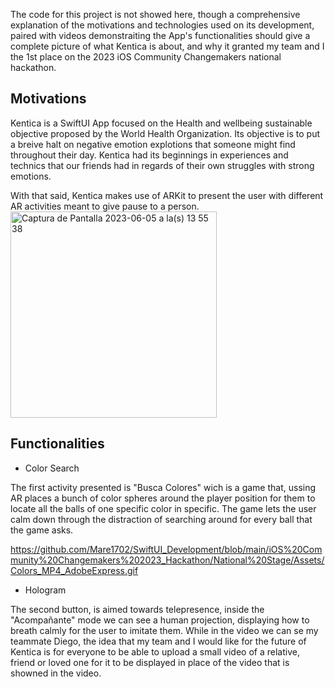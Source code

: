 
The code for this project is not showed here, though a comprehensive explanation of the motivations and technologies used on its development, paired with videos demonstraiting the App's functionalities should give a complete picture of what Kentica is about, and why it granted my team and I the 1st place on the 2023 iOS Community Changemakers national hackathon.

## Motivations

Kentica is a SwiftUI App focused on the Health and wellbeing sustainable objective proposed by the World Health Organization. Its objective is to put a breive halt on negative emotion explotions that someone might find throughout their day. Kentica had its beginnings in experiences and technics that our friends had in regards of their own struggles with strong emotions. 

With that said, Kentica makes use of ARKit to present the user with different AR activities meant to give pause to a person.
<img width="330" alt="Captura de Pantalla 2023-06-05 a la(s) 13 55 38" src="https://github.com/Mare1702/SwiftUI_Development/assets/92188399/c5e2a265-2478-4a47-ac7e-d1836d25b014">

## Functionalities

- Color Search

The first activity presented is "Busca Colores" wich is a game that, ussing AR places a bunch of color spheres around the player position for them to locate all the balls of one specific color in specific. The game lets the user calm down through the distraction of searching around for every ball that the game asks.

https://github.com/Mare1702/SwiftUI_Development/blob/main/iOS%20Community%20Changemakers%202023_Hackathon/National%20Stage/Assets/Colors_MP4_AdobeExpress.gif

- Hologram

The second button, is aimed towards telepresence, inside the "Acompañante" mode we can see a human projection, displaying how to breath calmly for the user to imitate them. While in the video we can se my teammate Diego, the idea that my team and I would like for the future of Kentica is for everyone to be able to upload a small video of a relative, friend or loved one for it to be displayed in place of the video that is showned in the video. 



